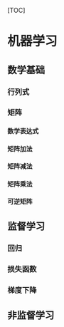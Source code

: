 [TOC]

# 机器学习

## 数学基础

### 行列式

### 矩阵

#### 数学表达式

#### 矩阵加法

#### 矩阵减法

#### 矩阵乘法

#### 可逆矩阵

## 监督学习

### 回归

### 损失函数

### 梯度下降

## 非监督学习